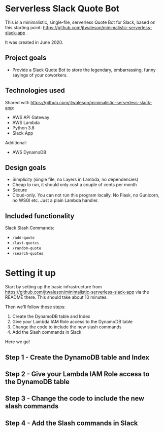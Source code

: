 Serverless Slack Quote Bot
===

This is a minimalistic, single-file, serverless Quote Bot for Slack, based on this starting point: https://github.com/jtwaleson/minimalistic-serverless-slack-app .

It was created in June 2020.

Project goals
---

- Provide a Slack Quote Bot to store the legendary, embarrassing, funny sayings of your coworkers.

Technologies used
---

Shared with https://github.com/jtwaleson/minimalistic-serverless-slack-app:

- AWS API Gateway
- AWS Lambda
- Python 3.8
- Slack App

Additional:

- AWS DynamoDB

Design goals
---

- Simplicity (single file, no Layers in Lambda, no dependencies)
- Cheap to run, it should only cost a couple of cents per month
- Secure
- Cloud-only. You can not run this program locally. No Flask, no Gunicorn, no WSGI etc. Just a plain Lambda handler.


Included functionality
---

Slack Slash Commands:
- `/add-quote`
- `/last-quotes`
- `/random-quote`
- `/search-quotes`


Setting it up
===

Start by setting up the basic infrastructure from https://github.com/jtwaleson/minimalistic-serverless-slack-app via the README there. This should take about 10 minutes.

Then we'll follow these steps:

1. Create the DynamoDB table and Index
2. Give your Lambda IAM Role access to the DynamoDB table
3. Change the code to include the new slash commands
4. Add the Slash commands in Slack

Here we go!

Step 1 - Create the DynamoDB table and Index
---

Step 2 - Give your Lambda IAM Role access to the DynamoDB table
---
Step 3 - Change the code to include the new slash commands
---

Step 4 - Add the Slash commands in Slack
---

